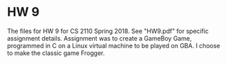 # HW 9

The files for HW 9 for CS 2110 Spring 2018. See "HW9.pdf" for specific assignment details.
Assignment was to create a GameBoy Game, programmed in C on a Linux virtual machine to be 
played on GBA. I choose to make the classic game Frogger.
